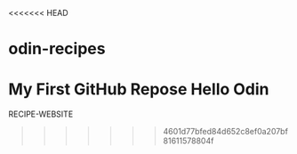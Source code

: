 <<<<<<< HEAD
# odin-recipes
My First GitHub Repose
Hello Odin
=======
RECIPE-WEBSITE
>>>>>>> 4601d77bfed84d652c8ef0a207bf81611578804f
